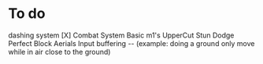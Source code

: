 # To do
dashing system [X]
Combat System
    Basic m1's
    UpperCut
    Stun
    Dodge
    Perfect Block
    Aerials
    Input buffering -- (example: doing a ground only move while in air close to the ground)